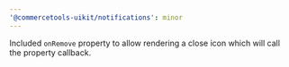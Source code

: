 ```yaml
---
'@commercetools-uikit/notifications': minor
---
```


Included `onRemove` property to allow rendering a close icon which will call the property callback.
